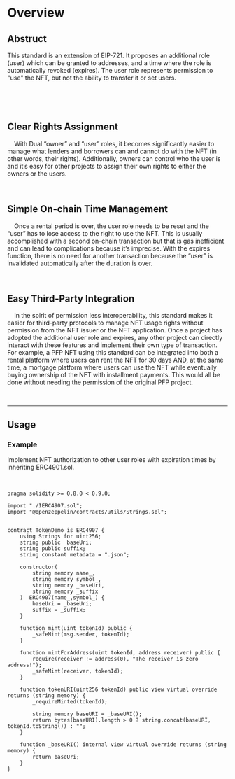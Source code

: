 # Overview

## Abstruct 
This standard is an extension of EIP-721. It proposes an additional role (user) which can be granted to addresses, and a time where the role is automatically revoked (expires). The user role represents permission to "use" the NFT, but not the ability to transfer it or set users.


&nbsp;

&nbsp; 

## Clear Rights Assignment
&nbsp; &nbsp; With Dual “owner” and “user” roles, it becomes significantly easier to manage what lenders and borrowers can and cannot do with the NFT (in other words, their rights). Additionally, owners can control who the user is and it’s easy for other projects to assign their own rights to either the owners or the users.

&nbsp;

## Simple On-chain Time Management
&nbsp; &nbsp; Once a rental period is over, the user role needs to be reset and the “user” has to lose access to the right to use the NFT. This is usually accomplished with a second on-chain transaction but that is gas inefficient and can lead to complications because it’s imprecise. With the expires function, there is no need for another transaction because the “user” is invalidated automatically after the duration is over.

&nbsp;

## Easy Third-Party Integration
&nbsp; &nbsp; In the spirit of permission less interoperability, this standard makes it easier for third-party protocols to manage NFT usage rights without permission from the NFT issuer or the NFT application. Once a project has adopted the additional user role and expires, any other project can directly interact with these features and implement their own type of transaction. For example, a PFP NFT using this standard can be integrated into both a rental platform where users can rent the NFT for 30 days AND, at the same time, a mortgage platform where users can use the NFT while eventually buying ownership of the NFT with installment payments. This would all be done without needing the permission of the original PFP project.

&nbsp;

---

## Usage

### **Example**
Implement NFT authorization to other user roles with expiration times by inheriting ERC4901.sol.

&nbsp;

```Solidity
pragma solidity >= 0.8.0 < 0.9.0;

import "./IERC4907.sol";
import "@openzeppelin/contracts/utils/Strings.sol";


contract TokenDemo is ERC4907 {
    using Strings for uint256; 
    string public  baseUri;
    string public suffix;
    string constant metadata = ".json";

    constructor(
        string memory name_, 
        string memory symbol_,
        string memory _baseUri,
        string memory _suffix
    )  ERC4907(name_,symbol_) {
        baseUri = _baseUri;
        suffix = _suffix;
    }

    function mint(uint tokenId) public {
        _safeMint(msg.sender, tokenId);
    }

    function mintForAddress(uint tokenId, address receiver) public {
        require(receiver != address(0), "The receiver is zero address!");
        _safeMint(receiver, tokenId);
    }

    function tokenURI(uint256 tokenId) public view virtual override returns (string memory) {
        _requireMinted(tokenId);

        string memory baseURI = _baseURI();
        return bytes(baseURI).length > 0 ? string.concat(baseURI, tokenId.toString()) : "";
    }

    function _baseURI() internal view virtual override returns (string memory) {
        return baseUri;
    }
}
```
